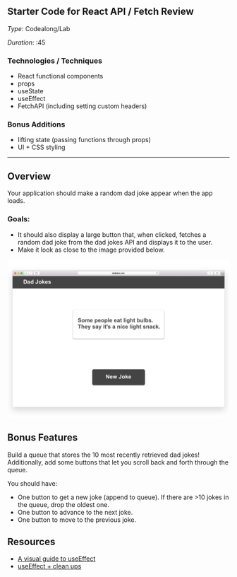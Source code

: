 ## Starter Code for React API / Fetch Review

_Type_: Codealong/Lab

_Duration_: :45 

### Technologies / Techniques

- React functional components
- props
- useState
- useEffect
- FetchAPI (including setting custom headers)

### Bonus Additions
- lifting state (passing functions through props)
- UI + CSS styling

--- 
## Overview

Your application should make a random dad joke appear when the app loads.

### Goals:
- It should also display a large button that, when clicked, fetches a random dad
joke from the dad jokes API and displays it to the user. 
- Make it look as close to the image provided below.

![Dad Jokes app mock](./assets/dad-jokes.png)

## Bonus Features

Build a queue that stores the 10 most recently retrieved dad jokes!
Additionally, add some buttons that let you scroll back and forth through the
queue.

You should have:

- One button to get a new joke (append to queue). If there are >10 jokes in the
  queue, drop the oldest one.
- One button to advance to the next joke.
- One button to move to the previous joke.

## Resources

- [A visual guide to useEffect](https://alexsidorenko.com/blog/useeffect/)
- [useEffect + clean ups](https://alexsidorenko.com/blog/useeffect-cleanups/)
